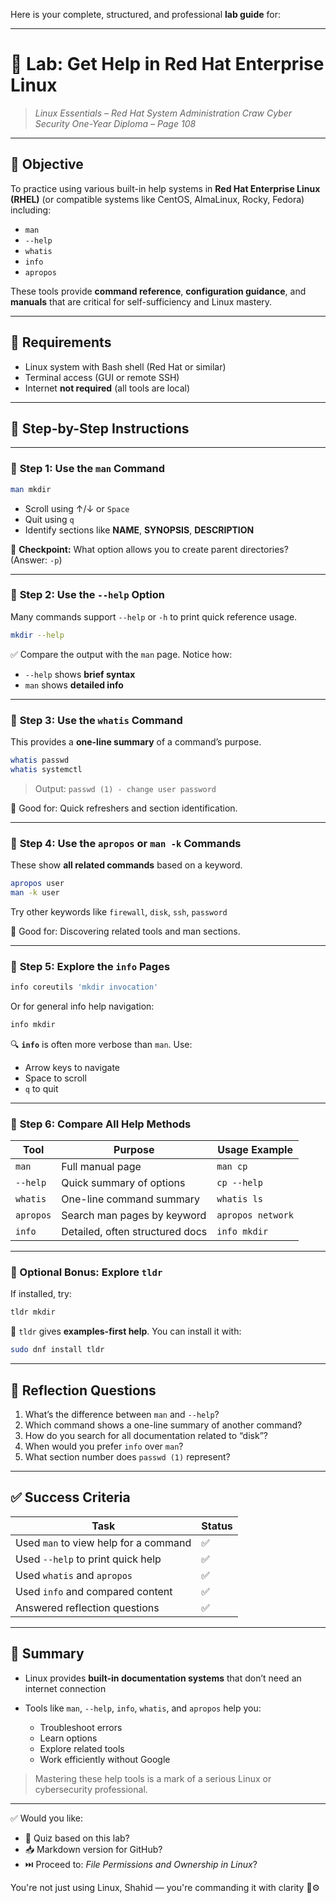 Here is your complete, structured, and professional **lab guide** for:

---

# 🧪 **Lab: Get Help in Red Hat Enterprise Linux**

> *Linux Essentials – Red Hat System Administration*
> *Craw Cyber Security One-Year Diploma – Page 108*

---

## 🎯 Objective

To practice using various built-in help systems in **Red Hat Enterprise Linux (RHEL)** (or compatible systems like CentOS, AlmaLinux, Rocky, Fedora) including:

* `man`
* `--help`
* `whatis`
* `info`
* `apropos`

These tools provide **command reference**, **configuration guidance**, and **manuals** that are critical for self-sufficiency and Linux mastery.

---

## 🧰 Requirements

* Linux system with Bash shell (Red Hat or similar)
* Terminal access (GUI or remote SSH)
* Internet **not required** (all tools are local)

---

## 🧭 Step-by-Step Instructions

---

### 🔹 **Step 1: Use the `man` Command**

```bash
man mkdir
```

* Scroll using ↑/↓ or `Space`
* Quit using `q`
* Identify sections like **NAME**, **SYNOPSIS**, **DESCRIPTION**

📝 **Checkpoint:** What option allows you to create parent directories? (Answer: `-p`)

---

### 🔹 **Step 2: Use the `--help` Option**

Many commands support `--help` or `-h` to print quick reference usage.

```bash
mkdir --help
```

✅ Compare the output with the `man` page. Notice how:

* `--help` shows **brief syntax**
* `man` shows **detailed info**

---

### 🔹 **Step 3: Use the `whatis` Command**

This provides a **one-line summary** of a command’s purpose.

```bash
whatis passwd
whatis systemctl
```

> Output: `passwd (1) - change user password`

🧠 Good for: Quick refreshers and section identification.

---

### 🔹 **Step 4: Use the `apropos` or `man -k` Commands**

These show **all related commands** based on a keyword.

```bash
apropos user
man -k user
```

Try other keywords like `firewall`, `disk`, `ssh`, `password`

🧠 Good for: Discovering related tools and man sections.

---

### 🔹 **Step 5: Explore the `info` Pages**

```bash
info coreutils 'mkdir invocation'
```

Or for general info help navigation:

```bash
info mkdir
```

🔍 **`info`** is often more verbose than `man`. Use:

* Arrow keys to navigate
* Space to scroll
* `q` to quit

---

### 🔹 **Step 6: Compare All Help Methods**

| Tool      | Purpose                         | Usage Example     |
| --------- | ------------------------------- | ----------------- |
| `man`     | Full manual page                | `man cp`          |
| `--help`  | Quick summary of options        | `cp --help`       |
| `whatis`  | One-line command summary        | `whatis ls`       |
| `apropos` | Search man pages by keyword     | `apropos network` |
| `info`    | Detailed, often structured docs | `info mkdir`      |

---

### 🧪 Optional Bonus: Explore `tldr`

If installed, try:

```bash
tldr mkdir
```

🔎 `tldr` gives **examples-first help**. You can install it with:

```bash
sudo dnf install tldr
```

---

## 🧠 Reflection Questions

1. What’s the difference between `man` and `--help`?
2. Which command shows a one-line summary of another command?
3. How do you search for all documentation related to “disk”?
4. When would you prefer `info` over `man`?
5. What section number does `passwd (1)` represent?

---

## ✅ Success Criteria

| Task                                  | Status |
| ------------------------------------- | ------ |
| Used `man` to view help for a command | ✅      |
| Used `--help` to print quick help     | ✅      |
| Used `whatis` and `apropos`           | ✅      |
| Used `info` and compared content      | ✅      |
| Answered reflection questions         | ✅      |

---

## 📎 Summary

* Linux provides **built-in documentation systems** that don’t need an internet connection
* Tools like `man`, `--help`, `info`, `whatis`, and `apropos` help you:

  * Troubleshoot errors
  * Learn options
  * Explore related tools
  * Work efficiently without Google

> Mastering these help tools is a mark of a serious Linux or cybersecurity professional.

---

✅ Would you like:

* 🧠 Quiz based on this lab?
* 📥 Markdown version for GitHub?
* ⏭️ Proceed to: *File Permissions and Ownership in Linux*?

You're not just using Linux, Shahid — you're commanding it with clarity 📘⚙️
